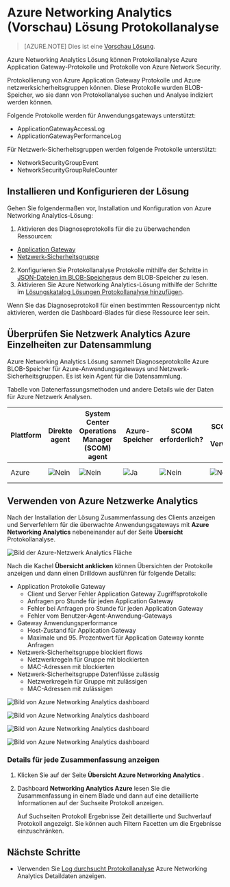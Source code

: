 <properties
    pageTitle="Azure Networking Analytics Lösung Protokollanalyse | Microsoft Azure"
    description="Azure Networking Analytics Lösung können Protokollanalyse Azure Network Security Protokolle und Azure Application Gateway-Protokolle."
    services="log-analytics"
    documentationCenter=""
    authors="richrundmsft"
    manager="jochan"
    editor=""/>

<tags
    ms.service="log-analytics"
    ms.workload="na"
    ms.tgt_pltfrm="na"
    ms.devlang="na"
    ms.topic="article"
    ms.date="07/05/2016"
    ms.author="richrund"/>

# <a name="azure-networking-analytics-preview-solution-in-log-analytics"></a>Azure Networking Analytics (Vorschau) Lösung Protokollanalyse

>[AZURE.NOTE] Dies ist eine [Vorschau Lösung](log-analytics-add-solutions.md#log-analytics-preview-solutions-and-features).

Azure Networking Analytics Lösung können Protokollanalyse Azure Application Gateway-Protokolle und Protokolle von Azure Network Security.

Protokollierung von Azure Application Gateway Protokolle und Azure netzwerksicherheitsgruppen können. Diese Protokolle wurden BLOB-Speicher, wo sie dann von Protokollanalyse suchen und Analyse indiziert werden können.

Folgende Protokolle werden für Anwendungsgateways unterstützt:

+ ApplicationGatewayAccessLog
+ ApplicationGatewayPerformanceLog

Für Netzwerk-Sicherheitsgruppen werden folgende Protokolle unterstützt:

+ NetworkSecurityGroupEvent
+ NetworkSecurityGroupRuleCounter

## <a name="install-and-configure-the-solution"></a>Installieren und Konfigurieren der Lösung

Gehen Sie folgendermaßen vor, Installation und Konfiguration von Azure Networking Analytics-Lösung:

1.  Aktivieren des Diagnoseprotokolls für die zu überwachenden Ressourcen:
  + [Application Gateway](../application-gateway/application-gateway-diagnostics.md)
  + [Netzwerk-Sicherheitsgruppe](../virtual-network/virtual-network-nsg-manage-log.md)
2.  Konfigurieren Sie Protokollanalyse Protokolle mithilfe der Schritte in [JSON-Dateien im BLOB-Speicher](../log-analytics/log-analytics-azure-storage-json.md)aus dem BLOB-Speicher zu lesen.
3.  Aktivieren Sie Azure Networking Analytics-Lösung mithilfe der Schritte im [Lösungskatalog Lösungen Protokollanalyse hinzufügen](log-analytics-add-solutions.md).  

Wenn Sie das Diagnoseprotokoll für einen bestimmten Ressourcentyp nicht aktivieren, werden die Dashboard-Blades für diese Ressource leer sein.

## <a name="review-azure-networking-analytics-data-collection-details"></a>Überprüfen Sie Netzwerk Analytics Azure Einzelheiten zur Datensammlung

Azure Networking Analytics Lösung sammelt Diagnoseprotokolle Azure BLOB-Speicher für Azure-Anwendungsgateways und Netzwerk-Sicherheitsgruppen.
Es ist kein Agent für die Datensammlung.

Tabelle von Datenerfassungsmethoden und andere Details wie der Daten für Azure Netzwerk Analysen.

| Plattform | Direkte agent | System Center Operations Manager (SCOM) agent | Azure-Speicher | SCOM erforderlich? | SCOM-Agentdaten per Verwaltungsgruppe | Häufigkeit der Collection |
|---|---|---|---|---|---|---|
|Azure|![Nein](./media/log-analytics-azure-networking/oms-bullet-red.png)|![Nein](./media/log-analytics-azure-networking/oms-bullet-red.png)|![Ja](./media/log-analytics-azure-networking/oms-bullet-green.png)|            ![Nein](./media/log-analytics-azure-networking/oms-bullet-red.png)|![Nein](./media/log-analytics-azure-networking/oms-bullet-red.png)| 10 Minuten|

## <a name="use-azure-networking-analytics"></a>Verwenden von Azure Netzwerke Analytics

Nach der Installation der Lösung Zusammenfassung des Clients anzeigen und Serverfehlern für die überwachte Anwendungsgateways mit **Azure Networking Analytics** nebeneinander auf der Seite **Übersicht** Protokollanalyse.

![Bild der Azure-Netzwerk Analytics Fläche](./media/log-analytics-azure-networking/log-analytics-azurenetworking-tile.png)

Nach die Kachel **Übersicht anklicken** können Übersichten der Protokolle anzeigen und dann einen Drilldown ausführen für folgende Details:

+ Application Protokolle Gateway
  - Client und Server Fehler Application Gateway Zugriffsprotokolle
  - Anfragen pro Stunde für jeden Application Gateway
  - Fehler bei Anfragen pro Stunde für jeden Application Gateway
  - Fehler vom Benutzer-Agent-Anwendung-Gateways
+ Gateway Anwendungsperformance
  - Host-Zustand für Application Gateway
  - Maximale und 95. Prozentwert für Application Gateway konnte Anfragen
+ Netzwerk-Sicherheitsgruppe blockiert flows
  - Netzwerkregeln für Gruppe mit blockierten
  - MAC-Adressen mit blockierten
+ Netzwerk-Sicherheitsgruppe Datenflüsse zulässig
  - Netzwerkregeln für Gruppe mit zulässigen
  - MAC-Adressen mit zulässigen


![Bild von Azure Networking Analytics dashboard](./media/log-analytics-azure-networking/log-analytics-azurenetworking01.png)

![Bild von Azure Networking Analytics dashboard](./media/log-analytics-azure-networking/log-analytics-azurenetworking02.png)

![Bild von Azure Networking Analytics dashboard](./media/log-analytics-azure-networking/log-analytics-azurenetworking03.png)

![Bild von Azure Networking Analytics dashboard](./media/log-analytics-azure-networking/log-analytics-azurenetworking04.png)

### <a name="to-view-details-for-any-log-summary"></a>Details für jede Zusammenfassung anzeigen

1. Klicken Sie auf der Seite **Übersicht** **Azure Networking Analytics** .
2. Dashboard **Networking Analytics Azure** lesen Sie die Zusammenfassung in einem Blade und dann auf eine detaillierte Informationen auf der Suchseite Protokoll anzeigen.

    Auf Suchseiten Protokoll Ergebnisse Zeit detaillierte und Suchverlauf Protokoll angezeigt. Sie können auch Filtern Facetten um die Ergebnisse einzuschränken.

## <a name="next-steps"></a>Nächste Schritte

- Verwenden Sie [Log durchsucht Protokollanalyse](log-analytics-log-searches.md) Azure Networking Analytics Detaildaten anzeigen.
